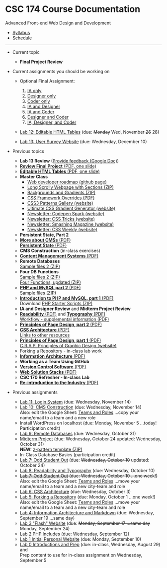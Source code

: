 # CSC 174 Course Documentation
Advanced Front-end Web Design and Development

- [Syllabus](syllabus.md)
- [Schedule](schedule.md) 

<hr>

- Current topic

  - **Final Project Review**

- Current assignments you should be working on

  - Optional Final Assignment:
    1. [IA only](project-final/instructions_assignment-1.md)
    2. [Designer only](project-final/instructions_assignment-2.md)
    3. [Coder only](project-final/instructions_assignment-3.md)
    4. [IA and Designer](project-final/instructions_assignment-4.md)
    5. [IA and Coder](project-final/instructions_assignment-5.md)
    6. [Designer and Coder](project-final/instructions_assignment-6.md)
    7. [IA, Designer, and Coder](project-final/instructions_assignment-7.md)

  - [Lab 12: Editable HTML Tables](lab12-editable-html-tables/instructions.md) (due: <s>Monday</s> Wed, November <s>26</s> 28)

  - [Lab 13: User Survey Website](lab13-user-survey-website/instructions.md) (due: Wednesday, December 10)

- Previous topics

  - **Lab 13 Review** ([Provide feedback (Google Doc)](https://docs.google.com/document/d/1R3kkIpn9tunYhR4p_hLqwZMNnKH7rYiR_oZ1ZoCCOCQ/edit#heading=h.eccg8gq3u0sr))
  - [**Review Final Project** (PDF, one slide)](24-review-final-project/optional-final-project.pdf)
  - [**Editable HTML Tables** (PDF, one slide)](23-editable-html-tables/editable-html-tables.pdf)
  - **Master Class**
    - [Web developer roadmap (github page)](https://github.com/kamranahmedse/developer-roadmap)
    - [Long Scrolly Webpage with Sections (ZIP)](22-master-class/long-scrolly-with-sections.zip)
    - [Backgrounds and Gradients (ZIP)](22-master-class/BGs-and-gradients.zip)
    - [CSS Framework Overrides (PDF)](22-master-class/css-framework-overrides.pdf)
    - [CSS3 Patterns Gallery (website)](https://leaverou.github.io/css3patterns/)
    - [Ultimate CSS Gradient Generator (website)](http://www.colorzilla.com/gradient-editor/)
    - [Newsletter: Codepen Spark (website)](https://codepen.io/spark)
    - [Newsletter: CSS Tricks (website)](https://css-tricks.com/)
    - [Newsletter: Smashing Magazine (website)](https://www.smashingmagazine.com/)
    - [Newsletter: CSS Weekly (website)](https://css-weekly.com/)
  - **Persistent State, Part 2**
  - [**More about CMSs** (PDF)](20-persistent-state/content-management-systems-contd.pdf)<br>[**Persistent State** (PDF)](20-persistent-state/persistent-state.pdf)
  - **CMS Construction** (in-class exercises)
  - [**Content Management Systems** (PDF)](18-content-management-systems/content-management-systems.pdf)
  - **Remote Databases**<br>[Sample files 2 (ZIP)](lab09-remote-databases/starter-files.zip)
  - **Four DB Functions**<br>[Sample files 2 (ZIP)](16-four-db-functions/samples2.zip)<br>[Four Functions, updated (ZIP)](16-four-db-functions/four-functions.zip)
  - [**PHP and MySQL part 2** (PDF)](15-php-and-mysql2/html-forms-and-databases.pdf)<br>[Sample files (ZIP)](15-php-and-mysql2/samples.zip)
  - [**Introduction to PHP and MySQL, part 1** (PDF)](14-introduction-to-php-and-mysql/php-and-mysql.pdf)<br>Download [PHP Starter Scripts (ZIP)](14-introduction-to-php-and-mysql/mysql-scripts.zip)
  - **IA and Designer Review** and **Midterm Project Review**
  - [**Readability** (PDF)](11-readability-typography/readability.pdf) and [**Typography** (PDF)](11-readability-typography/typography.pdf)<br>[Workflow - supplemental information (PDF)](11-readability-typography/workflow.pdf)
  - [**Principles of Page Design, part 2** (PDF)](10-principles-of-page-design2/z-patterns-and-f-patterns.pdf)
  - [**CSS Architecture** (PDF)](09-css-architecture/css-architecture.pdf)<br>[Links to other resources](lab06-css-architecture/links.md)
  - [**Principles of Page Design, part 1** (PDF)](08-principles-of-page-design1/principles-of-page-design.pdf)<br>[C.R.A.P. Principles of Graphic Design (website)](https://saylordotorg.github.io/text_business-information-systems-design-an-app-for-that/s07-01-c-r-a-p-principles-of-graphic-.html)
  - Forking a Repository - in-class lab work
  - [**Information Architecture** (PDF)](06-information-architecture/05-information-architecture.pdf)
  - **Working as a Team Using GitHub**
  - [**Version Control Software** (PDF)](04-version-control-software/04-version-control-software.pdf)
  - [**Web Solution Stacks** (PDF)](03-web-solution-stacks/03-web-solution-stacks.pdf)
  - **CSC 170 Refresher - In-class Lab**
  - [**Re-introduction to the Industry** (PDF)](01-reintroduction-to-the-industry/01-introduction-to-the-industry.pdf)


- Previous assignments

  - [Lab 11: Login System](lab11-login-system/instructions.md) (due: Wednesday, November 14)
  - [Lab 10: CMS Construction](lab10-cms-construction/instructions.md) (due: Wednesday, November 14)<br>Also: edit the Google Sheet: [Teams and Roles](https://docs.google.com/spreadsheets/d/1gXQP-1Rmra6w3PH9GzKOG9Y8-VlKk-DjlCFYFQHo0MM/edit#gid=493379955) ...copy your name/email to a team and a new role
  - Install WordPress on localhost (due: Monday, November 5 …today! Participation credit)
  - [Lab 9: Remote Databases](lab09-remote-databases/instructions.md) (due: Wednesday, October 31)
  - [Midterm Project](project-midterm/instructions.md) (due: <s>Wednesday, October 24</s> updated: Wednesday, October 31)<br>**NEW:** [z-pattern template (ZIP)](midterm-project/z-pattern-template.zip)
  - In-Class Database Basics (participation credit)
  - [Lab 7: Odd Student Out](lab07-odd-student-out/instructions.md) (due: <s>Wednesday, October 10</s> updated: October 24)
  - [Lab 8: Readability and Typography](lab08-readability-typography/instructions) (due: Wednesday, October 10)
  - <s>[Lab 7: Odd Student Out](lab07-odd-student-out/instructions.md) (due: Wednesday, October 10 ...one week!)</s><br>Also: edit the Google Sheet: [Teams and Roles](https://docs.google.com/spreadsheets/d/1gXQP-1Rmra6w3PH9GzKOG9Y8-VlKk-DjlCFYFQHo0MM/edit#gid=493379955) ...move your name/email to a team and a new city-team and role
  - [Lab 6: CSS Architecture](lab06-css-architecture/instructions.md) (due: Wednesday, October 3)
  - [Lab 5: Forking a Repository](lab05-forking-a-respository/instructions.md) (due: Monday, October 1 ...one week!)<br>Also: edit the Google Sheet: [Teams and Roles](https://docs.google.com/spreadsheets/d/1gXQP-1Rmra6w3PH9GzKOG9Y8-VlKk-DjlCFYFQHo0MM/edit#gid=493379955) ...move your name/email to a team and a new city-team and role
  - [Lab 4: Information Architecture and Markdown](lab04-ia-and-markdown/instructions.md) (due: Wednesday, September 19 ...same day)
  - [Lab 3 "Flash" Website](lab03-flash-website/instructions.md) (due: <s>Monday, September 17 ...same day</s> Monday, September 24)
  - [Lab 2 PHP Includes](lab02-php-includes/instructions.md) (due: Wednesday, September 12)
  - [Lab 1 Initial Personal Website](lab01-initial-personal-website/instructions.md) (due: Monday, September 10)
  - [Lab 0 Introductions and Prep](lab00-introductions-and-prep/instructions.md) (due: in-class, Wednesday, August 29) and <br>Prep content to use for in-class assignment on Wednesday, September 5

